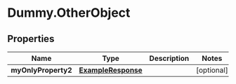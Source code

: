 # Dummy.OtherObject

## Properties

Name | Type | Description | Notes
------------ | ------------- | ------------- | -------------
**myOnlyProperty2** | [**ExampleResponse**](ExampleResponse.md) |  | [optional] 


